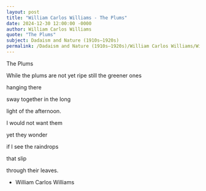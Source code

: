 ```yaml
---
layout: post
title: "William Carlos Williams - The Plums"
date: 2024-12-30 12:00:00 -0000
author: William Carlos Williams
quote: "The Plums"
subject: Dadaism and Nature (1910s–1920s)
permalink: /Dadaism and Nature (1910s–1920s)/William Carlos Williams/William Carlos Williams - The Plums
---
```


The Plums

While the plums
are not yet ripe
still the greener ones

hanging there

sway together
in the long

light of the afternoon.

I would not want them

yet they wonder

if I see the raindrops

that slip

through their leaves.

- William Carlos Williams
